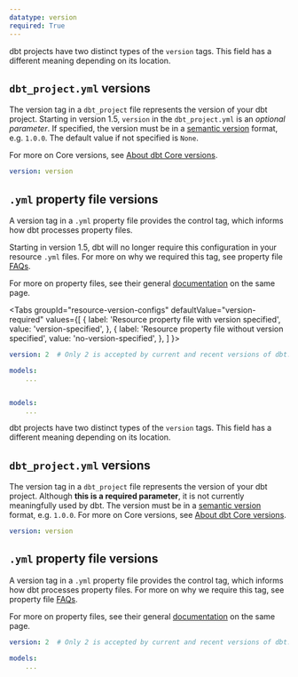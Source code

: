 ```yaml
---
datatype: version
required: True
---
```


<VersionBlock firstVersion="1.5">

dbt projects have two distinct types of the `version` tags. This field has a different meaning depending on its location.

## `dbt_project.yml` versions

The version tag in a `dbt_project` file represents the version of your dbt project. Starting in version 1.5, `version` in the `dbt_project.yml` is an *optional parameter*. If specified, the version must be in a [semantic version](https://semver.org/) format, e.g. `1.0.0`. The default value if not specified is `None`. 

For more on Core versions, see [About dbt Core versions](/docs/dbt-versions/core).
<File name='dbt_project.yml'>

```yml
version: version
```

</File>

## `.yml` property file versions

A version tag in a `.yml` property file provides the control tag, which informs how dbt processes property files. 

Starting in version 1.5, dbt will no longer require this configuration in your resource `.yml` files. For more on why we required this tag, see property file [FAQs](reference/configs-and-properties#faqs).

For more on property files, see their general [documentation](reference/configs-and-properties#where-can-i-define-properties) on the same page.

<Tabs
  groupId="resource-version-configs"
  defaultValue="version-required"
  values={[
    { label: 'Resource property file with version specified', value: 'version-specified', },
    { label: 'Resource property file without version specified', value: 'no-version-specified', },
  ]
}>
<TabItem value="version-specified">

<File name='<any valid filename>.yml'>

```yml
version: 2  # Only 2 is accepted by current and recent versions of dbt.

models: 
    ...
```

</File>

</TabItem>

<TabItem value="no-version-specified">

<File name='<any valid filename>.yml'>

```yml

models: 
    ...
```

</File>

</TabItem>

</Tabs>


</VersionBlock>

<VersionBlock lastVersion="1.4">

dbt projects have two distinct types of the `version` tags. This field has a different meaning depending on its location.

## `dbt_project.yml` versions

The version tag in a `dbt_project` file represents the version of your dbt project. Although **this is a required parameter**, it is not currently meaningfully used by dbt. The version must be in a [semantic version](https://semver.org/) format, e.g. `1.0.0`. For more on Core versions, see [About dbt Core versions](/docs/dbt-versions/core).
<File name='dbt_project.yml'>

```yml
version: version
```

</File>

## `.yml` property file versions

A version tag in a `.yml` property file provides the control tag, which informs how dbt processes property files. For more on why we require this tag, see property file [FAQs](reference/configs-and-properties#faqs).

For more on property files, see their general [documentation](reference/configs-and-properties#where-can-i-define-properties) on the same page.

<File name='<any valid filename>.yml'>

```yml
version: 2  # Only 2 is accepted by current and recent versions of dbt.

models: 
    ...
```

</File>

</VersionBlock>
